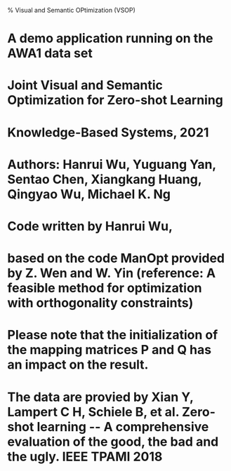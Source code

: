 % Visual and Semantic OPtimization (VSOP)
# A demo application running on the AWA1 data set 
# Joint Visual and Semantic Optimization for Zero-shot Learning
# Knowledge-Based Systems, 2021
# Authors: Hanrui Wu, Yuguang Yan, Sentao Chen, Xiangkang Huang, Qingyao Wu, Michael K. Ng
# Code written by Hanrui Wu, 
# based on the code ManOpt provided by Z. Wen and W. Yin (reference: A feasible method for optimization with orthogonality constraints)

# Please note that the initialization of the mapping matrices P and Q has an impact on the result.
# The data are provied by Xian Y, Lampert C H, Schiele B, et al. Zero-shot learning -- A comprehensive evaluation of the good, the bad and the ugly. IEEE TPAMI 2018